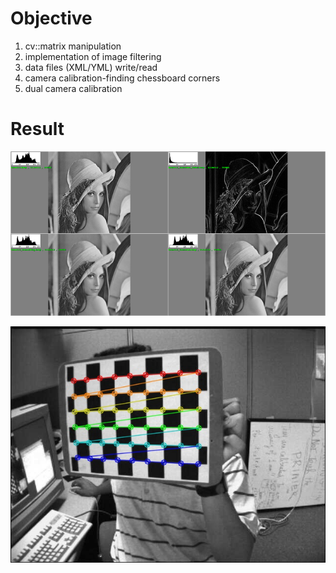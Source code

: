 # Objective #
1. cv::matrix manipulation
2. implementation of image filtering
3. data files (XML/YML) write/read
4. camera calibration-finding chessboard corners
5. dual camera calibration

# Result #
![filtering](https://raw.githubusercontent.com/DC-Cheng/computer_vision/master/db/lena-cmp.png)

![find_chess_board](https://raw.githubusercontent.com/DC-Cheng/computer_vision/master/db/_1_result.jpg)
